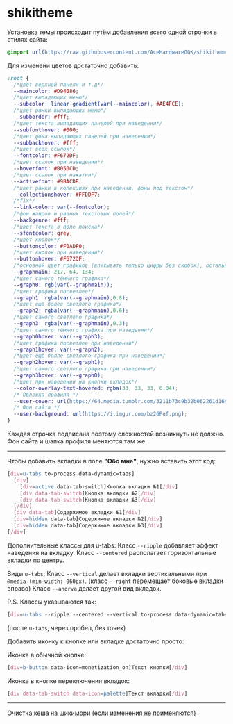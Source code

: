 # shikitheme
Установка темы происходит путём добавления всего одной строчки в стилях сайта:
```scss
@import url(https://raw.githubusercontent.com/AceHardwareGOK/shikitheme/main/shiki-pink.css);
```
Для изменени цветов достаточно добавить:
```scss
:root {
  /*цвет верхней панели и т.д*/
  --maincolor: #D94086;
  /*цвет выпадающих меню*/
  --subcolor: linear-gradient(var(--maincolor), #AE4FCE);
  /*цвет рамки выпадающих меню*/
  --subborder: #fff;
  /*цвет текста выпадающих панелей при наведении*/
  --subfonthover: #000;
  /*цвет фона выпадающих панелей при наведении*/
  --subbackhover: #fff;
  /*цвет всех ссылок*/
  --fontcolor: #F672DF;
  /*цвет ссылок при наведении*/
  --hoverfont: #B050CD;
  /*цвет ссылок при нажатии*/
  --activefont: #9BACDE;
  /*цвет рамки в колекциях при наведении, фоны под текстом*/
  --collectionshover: #FFDDF7;
  /*fix*/
  --link-color: var(--fontcolor);
  /*фон жанров и разных текстовых полей*/
  --backgenre: #fff;
  /*цвет текста в поле поиска*/
  --sfontcolor: grey;
  /*цвет кнопок*/
  --buttoncolor: #F0ADF0;
  /*цвет кнопок при наведении*/
  --buttonhover: #F672DF;
  /*основной цвет графиков (вписывать только цифры без скобок), остальные сами подберутся*/
  --graphmain: 217, 64, 134;
  /*цвет самого тёмного графика*/
  --graph0: rgb(var(--graphmain));
  /*цвет графика посветлее*/
  --graph1: rgba(var(--graphmain),0.8);
  /*цвет ещё более светлого графика*/
  --graph2: rgba(var(--graphmain),0.6);
  /*цвет самого светлого графика*/
  --graph3: rgba(var(--graphmain),0.3);
  /*цвет самого тёмного графика при наведении*/
  --graph0hover: var(--graph3);
  /*цвет графика посветлее при наведении*/
  --graph1hover: var(--graph2);
  /*цвет ещё болле светлого графика при наведении*/
  --graph2hover: var(--graph1);
  /*цвет самого светлого графика при наведении*/
  --graph3hover: var(--graph0);
  /*цвет при наведении на кнопки вкладок*/
  --color-overlay-text-hovered: rgba(33, 33, 33, 0.04);
  /* Обложка профиля */
  --user-cover: url(https://64.media.tumblr.com/3211b73c9b32b062261d164039e9fcf5/1c1af52e6a2b68f3-b9/s1280x1920/54dfc22c11b43f12d04168433f3032a5cbe1dbf4.png);
  /* Фон сайта */
  --user-background: url(https://i.imgur.com/bz26Puf.png);
}
```
Каждая строчка подписана поэтому сложностей возникнуть не должно. 
Фон сайта и шапка профиля меняются там же.
***
Чтобы добавить вкладки в поле **"Обо мне"**, нужно вставить этот код:

```scss
[div=u-tabs to-process data-dynamic=tabs]
  [div]
    [div=active data-tab-switch]Кнопка вкладки №1[/div]
    [div data-tab-switch]Кнопка вкладки №2[/div]
    [div data-tab-switch]Кнопка вкладки №3[/div]
  [/div]
  [div data-tab]Содержимое вкладки №1[/div]
  [div=hidden data-tab]Содержимое вкладки №2[/div]
  [div=hidden data-tab]Содержимое вкладки №3[/div]
[/div]
```
Дополнительные классы для u-tabs:
Класс ```--ripple``` добавляет эффект наведения на вкладку.
Класс ```--centered``` располагает горизонтальные вкладки по центру.

Виды ```u-tabs```:
Класс ```--vertical``` делает вкладки вертикальными при ```@media (min-width: 960px)```.
(класс ```--right``` перемещает боковые вкладки вправо)
Класс ```--anorva``` делает другой вид вкладок.

P.S. Классы указываются так:
```scss
[div=u-tabs --ripple --centered --vertical to-process data-dynamic=tabs]
```
(после ```u-tabs```, через пробел, без точек)

Добавить иконку к кнопке или вкладке достаточно просто:

Иконка в обычной кнопке:
```scss
[div=b-button data-icon=monetization_on]Текст кнопки[/div]
```

Иконка в кнопке переключения вкладок:
```scss
[div data-tab-switch data-icon=palette]Текст вкладки[/div]
```
***
[Очистка кеша на шикимори (если изменения не применяются)](https://shikimori.one/tests/reset_styles_cache?url=)
